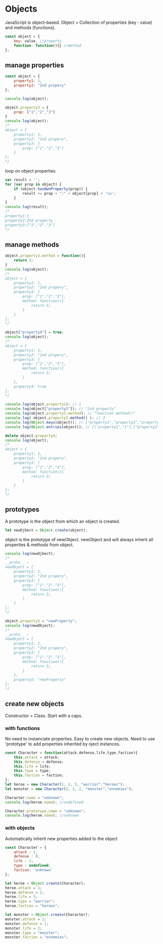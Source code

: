 # Objects
JavaScript is object-based.
Object = Collection of properties (key : value) and methods (functions).

```javascript
const object = {
	key: value, //property
	function: function(){} //method
};
```

## manage properties
```javascript
const object = {
    property1: 1,
    property2: "2nd propery"
};

console.log(object);

object.property3 = {
	prop: ["1","2","3"]
}
console.log(object);
/*
object = {
    property1: 1,
    property2: "2nd propery",
	property3: {
        prop: ["1","2","3"]
	}
};
*/
```

loop on object properties
```javascript
var result = '';
for (var prop in object) {
	if (object.hasOwnProperty(prop)) {
		result += prop + ":" + object[prop] + '\n';
	}
}
console.log(result);
/*
property1:1
property2:2nd property
property3:["1","2","3"]
*/
```

## manage methods
```javascript
object.property3.method = function(){
	return 3;
}
console.log(object);
/*
object = {
    property1: 1,
    property2: "2nd propery",
	property3: {
        prop: ["1","2","3"],
		method: function(){
			return 3;
		}
	}
};
*/

object["property4"] = true;
console.log(object);
/*
object = {
    property1: 1,
    property2: "2nd propery",
	property3: {
        prop: ["1","2","3"],
		method: function(){
			return 3;
		}
	},
	property4: true
};
*/

console.log(object.property1); // 1
console.log(object["property2"]); // "2nd property"
console.log(object.property3.method); // "function method()"
console.log( object.property3.method() ); // 3
console.log(Object.keys(object)); // ["property1","property2","property3","property4"]
console.log(Object.entries(object)); // [["property1","1"],["property2","2nd property"],["property3","{prop:["1","2","3"],method:function(){return 3;}}"],["property4","true"]];

delete object.property4;
console.log(object);
/*
object = {
    property1: 1,
    property2: "2nd propery",
	property3: {
        prop: ["1","2","3"],
		method: function(){
			return 3;
		}
	}
};
*/
```

## prototypes
A prototype is the object from which an object is created.

```javascript
let newOjbect = Object.create(object);
```

object is the prototype of newObject.
newObject and will always inherit all properties & methods from object.

```javascript
console.log(newOjbect);
/*
__proto__ :
newObject = {
    property1: 1,
    property2: "2nd propery",
	property3: {
        prop: ["1","2","3"],
		method: function(){
			return 3;
		}
	}
};
*/

object.property5 = "newProperty";
console.log(newObject);
/*
__proto__ :
newObject = {
    property1: 1,
    property2: "2nd propery",
	property3: {
        prop: ["1","2","3"],
		method: function(){
			return 3;
		}
	},
	property5: "newProperty"
};
*/
```

## create new objects
Constructor = Class.
Start with a caps.

### with functions
No need to instanciate properties.
Easy to create new objects.
Need to use 'prototype' to add properties inherited by oject instances.
```javascript
const Character = function(attack,defense,life,type,faction){
	this.attack = attack;
	this.defense = defense;
	this.life = life;
	this.type = type;
	this.faction = faction;
};
let heroe = new Character(1, 2, 5, "warrior","heroes");
let monster = new Character(2, 1, 2, "monster","ennemies");

Character.name = "unknown";
console.log(heroe.name); //undefined

Character.prototype.name = "unknown";
console.log(heroe.name); //unknown
```

### with objects
Automatically inherit new properties added to the object
```javascript
const Character = {
	attack : 1,
	defense : 0,
	life : 1,
	type : undefined,
	faction: 'unknown'
};

let heroe = Object.create(Character);
heroe.attack = 1;
heroe.defense = 2;
heroe.life = 5;
heroe.type = "warrior";
heroe.faction = "heroes";

let monster = Object.create(Character);
monster.attack = 2;
monster.defense = 1;
monster.life = 2;
monster.type = "monster";
monster.faction = "ennemies";
```
